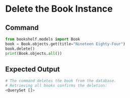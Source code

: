 # Delete the Book Instance

## Command
```python
from bookshelf.models import Book
book = Book.objects.get(title="Nineteen Eighty-Four")
book.delete()
print(Book.objects.all())
```

## Expected Output
```python
# The command deletes the book from the database.
# Retrieving all books confirms the deletion:
<QuerySet []>
```
